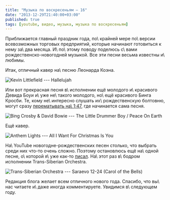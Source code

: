 ```yaml
---
title: "Музыка по воскресеньям — 16"
date: "2013-12-29T21:40:00+03:00"
published: true
tags: [youtube, видео, музыка, музыка по воскресеньям]
---
```


Приближается главный праздник года, по\ крайней мере по\ версии всевозможных торговых предприятий, которые начинают
готовиться к нему за\ два месяца. И\ по\ этому поводу поделюсь с\ вами рождественско-новогодней музыкой. Все эти песни
весьма известны и\ любимы.

Итак, отличный кавер на\ песню Леонарда Коэна.

![Kevin Littlefield --- Hallelujah](http://www.youtube.com/watch?v=dTxjOOHa6as)

Или вот прекрасная песня в\ исполнении ещё молодого и\ красивого Девида Боуи и\ уже не\ такого молодого, но\ ещё
красивого Бинга Кросби. Те, кому не\ интересно слушать их\ рождественскую болтовню, могут сразу [перематывать
на\ 1:47](http://youtu.be/DiXjbI3kRus?t=1m47s), где начинается сама песня.

![Bing Crosby & David Bowie --- The Little Drummer Boy / Peace On Earth](http://www.youtube.com/watch?v=DiXjbI3kRus)

Ещё кавер.

![Anthem Lights --- All I Want For Christmas Is You](http://www.youtube.com/watch?v=mos2IEvSCck)

На\ YouTube новогодне-рождественских песен столько, что выбрать среди них что-то очень сложно. Поэтому остановлюсь
ещё на\ одной песне, о\ которой я\ уже как-то [писал][bells]. На\ этот раз в\ бодром исполнении Trans-Siberian
Orchestra.

![Trans-Siberian Orchestra --- Saraevo 12-24 (Carol of the Bells)](http://www.youtube.com/watch?v=sCabI3MdV9g)

Редакция блога желает всем отличного нового года. Спасибо, что вы\ нас читаете и\ даже иногда комментируете. Увидимся
в\ следующем году.

[bells]: /post/carol-of-the-bells/

